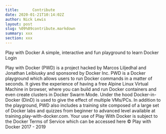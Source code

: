```yaml
---
title: 		Contribute
date: 2020-01-21T10:14:02Z
author: Nick Lewis
layout: post
slug: %09%09contribute.markdown
summary: xxx
section: xxx
---
```



Play with Docker
A simple, interactive and fun playground to learn Docker
Login 

Play with Docker (PWD) is a project hacked by Marcos Liljedhal and Jonathan Leibiusky and sponsored by Docker Inc.
PWD is a Docker playground which allows users to run Docker commands in a matter of seconds. It gives the experience of having a free Alpine Linux Virtual Machine in browser, where you can build and run Docker containers and even create clusters in Docker Swarm Mode. Under the hood Docker-in-Docker (DinD) is used to give the effect of multiple VMs/PCs. In addition to the playground, PWD also includes a training site composed of a large set of Docker labs and quizzes from beginner to advanced level available at training.play-with-docker.com.
Your use of Play With Docker is subject to the Docker Terms of Service which can be accessed here
© Play with Docker 2017 - 2019
